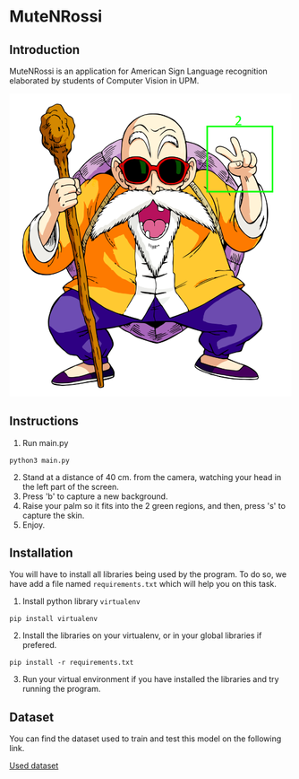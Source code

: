 # MuteNRossi

## Introduction
MuteNRossi is an application for American Sign Language recognition elaborated by students of Computer Vision in UPM.

![Logo](bin/muten.png)

## Instructions
1. Run main.py
```
python3 main.py
```
2. Stand at a distance of 40 cm. from the camera, watching your head in the left part of the screen.
3. Press 'b' to capture a new background.
4. Raise your palm so it fits into the 2 green regions, and then, press 's' to capture the skin.
5. Enjoy.

## Installation
You will have to install all libraries being used by the program. To do so, we have add a file named `requirements.txt` which will help you on this task.

1. Install python library `virtualenv`
```
pip install virtualenv
```

2. Install the libraries on your virtualenv, or in your global libraries if prefered.
```
pip install -r requirements.txt
```

3. Run your virtual environment if you have installed the libraries and try running the program.

## Dataset
You can find the dataset used to train and test this model on the following link.

[Used dataset](https://www.kaggle.com/grassknoted/asl-alphabet)
